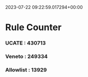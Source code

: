 2023-07-22 09:22:59.017294+00:00
# Rule Counter 
 ### UCATE : 430713

 ### Veneto : 249334

 ### Allowlist : 13929